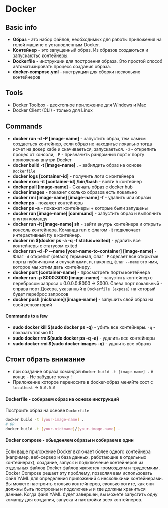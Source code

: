 # Docker


## Basic info
* **Образ** - это набор файлов, необходимых для работы приложения на голой машине с установленным Docker.
* **Контейнер** - это запущенный образ. Из образов создаються и запускаютьс контейнеры.
* **Dockerfile** -  инструкции для построения образа. Это простой способ автоматизировать процесс создания образа.
* **docker-compose.yml** - инструкции для сборки нескольких контейнеров


## Tools
* Docker Toolbox - десктопное приложение для Windows и Mac
* Docker Client (CLI) -  только для Linux

## Commands
* **docker run -d -P [image-name]** - запустить образ, тем самым создаеться контейнер, если образ не находитьс локально тогда исчет на докер хабе и скачиваеться, запускаеться. `-d` -  открепить процес от консоли,  `-P` - призначить рандомный порт к порту приложения внутри Docker
* **docker build -t [image-name] .** - забилдить образ на основе `Dockerfile`
* **docker logs [container-id]** - получить логи с контейнера
* **docker exec -it [container-id] /bin/bash** - войти в контейнер 
* **docker pull [image-name]** - Скачать образ с docker hub
* **docker images** - покажет сколько образов есть локально
* **docker rmi [image-name] [image-name] -f** - удалить  или образы
* **docker ps** - покажет контейнеры
* **docker ps -a** - покажет контейнеры + которые были запущены
* **docker run [image-name] [command]** - запустить образ и выполнить внутри команду
* **docker run -it [image-name] sh** - зайти внутрь контейнера и открыть консоль контейнера. Команда run с флагом -it подключает интерактивный tty в контейнер.
* **docker rm $(docker ps -a -q -f status=exited)** - удалить все контейнеры с статусом exited
* **docker run -d -P --name [your-name-to-container] [image-name]** - Флаг `-d` открепит (detach) терминал, флаг `-P` сделает все открытые порты публичными и случайными, и, наконец, флаг `--name` это имя, которое мы хотим дать контейнеру.
* **docker port [container-name]** - просмотреть порты контейнера
* **docker run -p 8000:3000 [image-name]** - запустить контейнер с перебросом запроса с 0.0.0.0:8000 -> 3000. Слева порт локальный - справа порт Докера, указанный в `Dockerfile (expose)` на который будет переброс запросов
* **docker push [nickname]/[image-name]** - запушить свой образ на свой репозиторий 

#### Commands to a few
* **sudo docker kill $(sudo docker ps -q)** - убить все контейнеры. `-q` - показать только ID 
* **sudo docker rm $(sudo docker ps -q -a)** - удалить все контейнеры
* **sudo docker rmi $(sudo docker images -q)** - удалить все образы

## Стоит обрать внимание 
* при создание образа командой `docker build -t [image-name] .` в конце - Не забудьте точку !
* Приложение которое переносите в docker-образ меняйте хост с `localhost` -> `0.0.0.0`


#### Dockerfile - собираем образ на основе инструкций
Построить образ на основе `Dockerfile`
```bash
docker build -t [your-image-name] .
# OR
docker build -t [your-nickname]/[your-image-name] .
```

#### Docker compose - обьеденяем образы и собираем в один
Если ваше приложение Docker включает более одного контейнера (например, веб-сервер и база данных, работающие в отдельных контейнерах), создание, запуск и подключение контейнеров из отдельных файлов Docker файлов является громоздким и трудоемким. Docker Compose решает эту проблему, позволяя вам использовать файл YAML для определения приложений с несколькими контейнерами. Вы можете настроить столько контейнеров, сколько хотите, как они должны быть построены и подключены и где должны храниться данные. Когда файл YAML будет завершен, вы можете запустить одну команду для создания, запуска и настройки всех контейнеров.